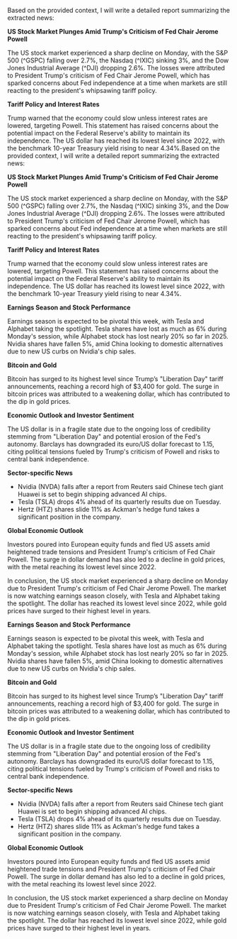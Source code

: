 Based on the provided context, I will write a detailed report summarizing the extracted news:

**US Stock Market Plunges Amid Trump's Criticism of Fed Chair Jerome Powell**

The US stock market experienced a sharp decline on Monday, with the S&P 500 (^GSPC) falling over 2.7%, the Nasdaq (^IXIC) sinking 3%, and the Dow Jones Industrial Average (^DJI) dropping 2.6%. The losses were attributed to President Trump's criticism of Fed Chair Jerome Powell, which has sparked concerns about Fed independence at a time when markets are still reacting to the president's whipsawing tariff policy.

**Tariff Policy and Interest Rates**

Trump warned that the economy could slow unless interest rates are lowered, targeting Powell. This statement has raised concerns about the potential impact on the Federal Reserve's ability to maintain its independence. The US dollar has reached its lowest level since 2022, with the benchmark 10-year Treasury yield rising to near 4.34%.Based on the provided context, I will write a detailed report summarizing the extracted news:

**US Stock Market Plunges Amid Trump's Criticism of Fed Chair Jerome Powell**

The US stock market experienced a sharp decline on Monday, with the S&P 500 (^GSPC) falling over 2.7%, the Nasdaq (^IXIC) sinking 3%, and the Dow Jones Industrial Average (^DJI) dropping 2.6%. The losses were attributed to President Trump's criticism of Fed Chair Jerome Powell, which has sparked concerns about Fed independence at a time when markets are still reacting to the president's whipsawing tariff policy.

**Tariff Policy and Interest Rates**

Trump warned that the economy could slow unless interest rates are lowered, targeting Powell. This statement has raised concerns about the potential impact on the Federal Reserve's ability to maintain its independence. The US dollar has reached its lowest level since 2022, with the benchmark 10-year Treasury yield rising to near 4.34%.

**Earnings Season and Stock Performance**

Earnings season is expected to be pivotal this week, with Tesla and Alphabet taking the spotlight. Tesla shares have lost as much as 6% during Monday's session, while Alphabet stock has lost nearly 20% so far in 2025. Nvidia shares have fallen 5%, amid China looking to domestic alternatives due to new US curbs on Nvidia's chip sales.

**Bitcoin and Gold**

Bitcoin has surged to its highest level since Trump’s "Liberation Day" tariff announcements, reaching a record high of $3,400 for gold. The surge in bitcoin prices was attributed to a weakening dollar, which has contributed to the dip in gold prices.

**Economic Outlook and Investor Sentiment**

The US dollar is in a fragile state due to the ongoing loss of credibility stemming from "Liberation Day" and potential erosion of the Fed's autonomy. Barclays has downgraded its euro/US dollar forecast to 1.15, citing political tensions fueled by Trump's criticism of Powell and risks to central bank independence.

**Sector-specific News**

* Nvidia (NVDA) falls after a report from Reuters said Chinese tech giant Huawei is set to begin shipping advanced AI chips.
* Tesla (TSLA) drops 4% ahead of its quarterly results due on Tuesday.
* Hertz (HTZ) shares slide 11% as Ackman's hedge fund takes a significant position in the company.

**Global Economic Outlook**

Investors poured into European equity funds and fled US assets amid heightened trade tensions and President Trump's criticism of Fed Chair Powell. The surge in dollar demand has also led to a decline in gold prices, with the metal reaching its lowest level since 2022.

In conclusion, the US stock market experienced a sharp decline on Monday due to President Trump's criticism of Fed Chair Jerome Powell. The market is now watching earnings season closely, with Tesla and Alphabet taking the spotlight. The dollar has reached its lowest level since 2022, while gold prices have surged to their highest level in years.

**Earnings Season and Stock Performance**

Earnings season is expected to be pivotal this week, with Tesla and Alphabet taking the spotlight. Tesla shares have lost as much as 6% during Monday's session, while Alphabet stock has lost nearly 20% so far in 2025. Nvidia shares have fallen 5%, amid China looking to domestic alternatives due to new US curbs on Nvidia's chip sales.

**Bitcoin and Gold**

Bitcoin has surged to its highest level since Trump’s "Liberation Day" tariff announcements, reaching a record high of $3,400 for gold. The surge in bitcoin prices was attributed to a weakening dollar, which has contributed to the dip in gold prices.

**Economic Outlook and Investor Sentiment**

The US dollar is in a fragile state due to the ongoing loss of credibility stemming from "Liberation Day" and potential erosion of the Fed's autonomy. Barclays has downgraded its euro/US dollar forecast to 1.15, citing political tensions fueled by Trump's criticism of Powell and risks to central bank independence.

**Sector-specific News**

* Nvidia (NVDA) falls after a report from Reuters said Chinese tech giant Huawei is set to begin shipping advanced AI chips.
* Tesla (TSLA) drops 4% ahead of its quarterly results due on Tuesday.
* Hertz (HTZ) shares slide 11% as Ackman's hedge fund takes a significant position in the company.

**Global Economic Outlook**

Investors poured into European equity funds and fled US assets amid heightened trade tensions and President Trump's criticism of Fed Chair Powell. The surge in dollar demand has also led to a decline in gold prices, with the metal reaching its lowest level since 2022.

In conclusion, the US stock market experienced a sharp decline on Monday due to President Trump's criticism of Fed Chair Jerome Powell. The market is now watching earnings season closely, with Tesla and Alphabet taking the spotlight. The dollar has reached its lowest level since 2022, while gold prices have surged to their highest level in years.